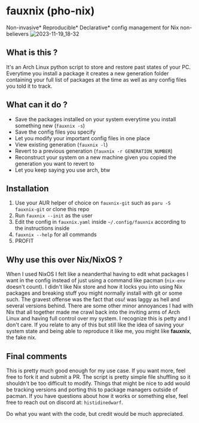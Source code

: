 # fauxnix (pho-nix)
Non-invasive* Reproducible* Declarative* config management for Nix non-believers
![2023-11-19_18-32](https://github.com/DvorakDwarf/fauxnix/assets/96934612/7d091ce7-4d95-4ea9-a87a-e568ca3871e5)

## What is this ?
It's an Arch Linux python script to store and restore past states of your PC. Everytime you install a package it creates a new generation folder containing your full list of packages at the time as well as any config files you told it to track. 

## What can it do ?
* Save the packages installed on your system everytime you install something new (`fauxnix -s`)
* Save the config files you specify
* Let you modify your important config files in one place
* View existing generation (`fauxnix -l`)
* Revert to a previous generation (`fauxnix -r GENERATION_NUMBER`)
* Reconstruct your system on a new machine given you copied the generation you want to revert to
* Let you keep saying you use arch, btw

## Installation
1. Use your AUR helper of choice on `fauxnix-git` such as `paru -S fauxnix-git` or clone this repo
2. Run `fauxnix --init` as the user
3. Edit the config in `fauxnix.yaml` inside `~/.config/fauxnix` according to the instructions inside
4. `fauxnix --help` for all commands
5. PROFIT

## Why use this over Nix/NixOS ?
When I used NixOS I felt like a neanderthal having to edit what packages I want in the config instead of just using a command like pacman (`nix-env` doesn't count). I didn't like Nix store and how it locks you into using Nix packages and breaking stuff you might normally install with git or some such. The gravest offense was the fact that osu! was laggy as hell and several versions behind. There are some other minor annoyances I had with Nix that all together made me crawl back into the inviting arms of Arch Linux and having full control over my system. I recognize this is petty and I don't care. If you relate to any of this but still like the idea of saving your system state and being able to reproduce it like me, you might like **fauxnix**, the fake nix.

## Final comments
This is pretty much good enough for my use case. If you want more, feel free to fork it and submit a PR. The script is pretty simple file shuffling so it shouldn't be too difficult to modify. Things that might be nice to add would be tracking versions and porting this to package managers outside of pacman. If you have questions about how it works or something else, feel free to reach out on discord at: `histidinedwarf`.

Do what you want with the code, but credit would be much appreciated.

